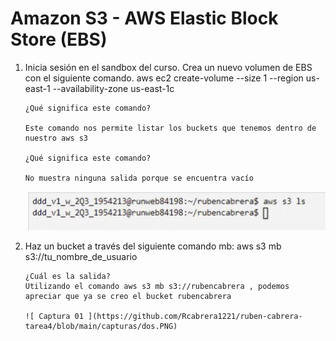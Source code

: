 # Amazon S3 - AWS Elastic Block Store (EBS)


1. Inicia sesión en el sandbox del curso. Crea un nuevo volumen de EBS con el
siguiente comando.
aws ec2 create-volume --size 1 --region us-east-1 --availability-zone us-east-1c

       ¿Qué significa este comando?
       
       Este comando nos permite listar los buckets que tenemos dentro de nuestro aws s3 
       
       ¿Qué significa este comando?

       No muestra ninguna salida porque se encuentra vacío

      ![ Captura 01 ](https://github.com/Rcabrera1221/ruben-cabrera-tarea4/blob/main/capturas/uno.PNG)

2. Haz un bucket a través del siguiente comando mb: aws s3 mb s3://tu_nombre_de_usuario
       
       ¿Cuál es la salida?
       Utilizando el comando aws s3 mb s3://rubencabrera , podemos apreciar que ya se creo el bucket rubencabrera
       
       ![ Captura 01 ](https://github.com/Rcabrera1221/ruben-cabrera-tarea4/blob/main/capturas/dos.PNG)
       

    
    
